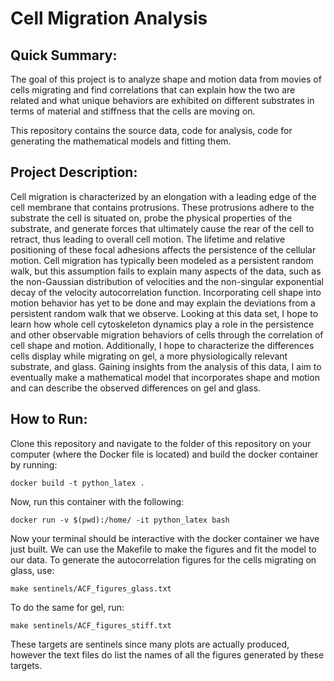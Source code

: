 Cell Migration Analysis
================
## Quick Summary:
The goal of this project is to analyze shape and motion data from movies of cells migrating and find correlations that can explain how the two are related and what unique behaviors are exhibited on different substrates in terms of material and stiffness that the cells are moving on. 

This repository contains the source data, code for analysis, code for generating the mathematical models and fitting them.

## Project Description:
Cell migration is characterized by an elongation with a leading edge of the cell membrane that contains protrusions. These protrusions adhere to the substrate the cell is situated on, probe the physical properties of the substrate, and generate forces that ultimately cause the rear of the cell to retract, thus leading to overall cell motion. The lifetime and relative positioning of these focal adhesions affects the persistence of the cellular motion. Cell migration has typically been modeled as a persistent random walk, but this assumption fails to explain many aspects of the data, such as the non-Gaussian distribution of velocities and the non-singular exponential decay of the velocity autocorrelation function. Incorporating cell shape into motion behavior has yet to be done and may explain the deviations from a persistent random walk that we observe.  Looking at this data set, I hope to learn how whole cell cytoskeleton dynamics play a role in the persistence and other observable migration behaviors of cells through the correlation of cell shape and motion. Additionally, I hope to characterize the differences cells display while migrating on gel, a more physiologically relevant substrate, and glass. Gaining insights from the analysis of this data, I aim to eventually make a mathematical model that incorporates shape and motion and can describe the observed differences on gel and glass. 

## How to Run:
Clone this repository and navigate to the folder of this repository on your computer (where the Docker file is located) and build the docker container by running:

```
docker build -t python_latex .
```

Now, run this container with the following: 

```
docker run -v $(pwd):/home/ -it python_latex bash
```

Now your terminal should be interactive with the docker container we have just built. We can use the Makefile to make the figures and fit the model to our data. To generate the autocorrelation figures for the cells migrating on glass, use:

```
make sentinels/ACF_figures_glass.txt
```

To do the same for gel, run:

```
make sentinels/ACF_figures_stiff.txt
```

These targets are sentinels since many plots are actually produced, however the text files do list the names of all the figures generated by these targets.